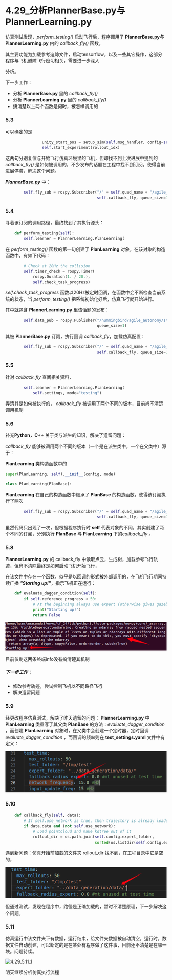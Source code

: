 # 4.29_分析PlannerBase.py与PlannerLearning.py

仿真测试发现，*perform_testing()* 启动飞行后，程序调用了 **PlannerBase.py与PlannerLearning.py** 内的 *callback_fly()* 函数，

其主要功能为加载参考追踪文件，启动tensorflow，以及一些其它操作，这部分程序与飞机避障飞行密切相关，需要进一步深入

分析。

下一步工作：

- 分析 **PlannerBase.py** 里的  *callback_fly()* 
- 分析 **PlannerLearning.py** 里的  *callback_fly()* 
- 搞清楚以上两个函数是何时，被怎样调用的

### 5.3 

可以确定的是

```py
                unity_start_pos = setup_sim(self.msg_handler, config=self.settings)
                self.start_experiment(rollout_idx)
```

这两句分别复位与开始飞行仿真环境里的飞机，但却找不到上次进展中提到的  *callback_fly()* 是如何被调用的，不少发布的话题在工程中找不到订阅，使得当前进展停滞，解决这个问题。

***PlannerBase.py*** 中：

```py
        self.fly_sub = rospy.Subscriber("/" + self.quad_name + "/agile_autonomy/start_flying", Bool,
                                        self.callback_fly, queue_size=1)  # Receive and fly
```

### 5.4

寻着该订阅的调用路径，最终找到了其执行源头：

```py
    def perform_testing(self):
        self.learner = PlannerLearning.PlanLearning(
```

在 *perform_testing()* 函数的第一句创建了 **PlanLearning** 对象，在该对象的构造函数中，有如下代码：

```py
        # Check at 20Hz the collision
        self.timer_check = rospy.Timer(
            rospy.Duration(1. / 20.),
            self.check_task_progress)
```

*self.check_task_progress* 函数以20Hz被定时回调，在函数中会不断检查当前系统的状态，当 *perform_testing()* 把系统初始化好后，仿真飞行就开始进行。

其中就包含 **PlannerLearning.py** 里该话题的发布：

```py
        self.data_pub = rospy.Publisher("/hummingbird/agile_autonomy/start_flying", Bool,
                                        queue_size=1) 
```

其被 **PlannerBase.py** 订阅，执行回调 *callback_fly*，加载仿真配置：

```py
        self.fly_sub = rospy.Subscriber("/" + self.quad_name + "/agile_autonomy/start_flying", Bool,
                                        self.callback_fly, queue_size=1) 
```

### 5.5

针对  *callback_fly* 查阅相关资料，

```py
        self.learner = PlannerLearning.PlanLearning(
            self.settings, mode="testing")
```

弄清其是如何被执行的， *callback_fly* 被调用了两个不同的版本，目前尚不清楚调用机制

### 5.6

补充**Python，C++** 关于类与派生的知识，解决了遗留问题：

*callback_fly*  能够被调用两个不同的版本（一个是在派生类中，一个在父类中）源于：

**PlanLearning** 类构造函数中的

```py
super(PlanLearning, self).__init__(config, mode)
```

```py
class PlanLearning(PlanBase):
```



**PlanLearning** 在自己的构造函数中继承了 **PlanBase** 的构造函数，使得该订阅执行了两次

```py
        self.fly_sub = rospy.Subscriber("/" + self.quad_name + "/agile_autonomy/start_flying", Bool,
                                        self.callback_fly, queue_size=1)  # Receive and fly
```

虽然代码只出现了一次，但根据程序执行时 **self** 代表对象的不同，其实创建了两个不同的订阅，分别执行  **PlanBase** 与 **PlanLearning** 下的*callback_fly*  。

### 5.8

**PlannerLearning.py** 的 callback_fly 中读取点云，生成树，加载参考飞行轨迹，但尚不清除最终是如何启动飞机开始飞行，

在该文件中存在一个函数，似乎是以回调的形式被外部调用的，在飞机飞行期间持续广播 ***"Starting up!"***，指示飞机正在运行：

```py
    def evaluate_dagger_condition(self):
        if self.reference_progress < 50:
            # At the beginning always use expert (otherwise gives gazebo problems)
            print("Starting up!")
            return False
```

![image-20230508221555553](./image/4.29_001.png)

目前仅剩这两条终端info没有搞清楚其机制

##### 下一步工作：

- 修改参考轨迹，尝试控制飞机以不同路径飞行
- 解决遗留问题

### 5.9

经更改程序仿真测试，解决了昨天遗留的问题：
**PlannerLearning.py** 中 **PlanLearning** 类重写了其父类 **PlanBase** 的方法：*evaluate_dagger_condition* ，而创建 **PlanLearning** 对象时，在父类中会创建一个定时器，定时回调 *evaluate_dagger_condition* ，而回调的频率则在 **test_settings.yaml** 文件中有定义：

![image-20230509215025051](./image/4.29_002.png)

### 5.10

```py
    def callback_fly(self, data):
        # If self.use_network is true, then trajectory is already loaded
        if data.data and (not self.use_network):
            # Load pointcloud and make kdtree out of it
            rollout_dir = os.path.join(self.config.expert_folder,
                                       sorted(os.listdir(self.config.expert_folder))[-1])
```

遇到新问题：仿真开始前加载的文件夹 rollout_dir 找不到，在工程目录中它是空的，

![4.29_5.10_001](./image/4.29_5.10_001.png)

但通过测试，发现在程序中，路径是正确加载的，暂时不清楚原理，下一步解决这个问题。

### 5.11

仿真运行中该文件夹下有数据，运行结束，给文件夹数据被自动清空，运行时，数据文件自动创建，可以断定的是在某处有程序做了这件事，目前还不清楚是在哪一块。问题待续。

![4.29_5.11_1](/home/huan/文档/agile_analyze/image/4.29_5.11_1.png)

明天继续分析仿真执行流程
